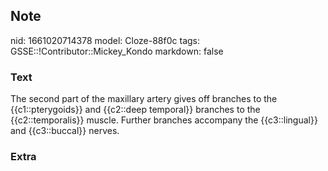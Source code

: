 ## Note
nid: 1661020714378
model: Cloze-88f0c
tags: GSSE::!Contributor::Mickey_Kondo
markdown: false

### Text
The second part of the maxillary artery gives off branches to the {{c1::pterygoids}} and {{c2::deep temporal}} branches to the {{c2::temporalis}} muscle. Further branches accompany the {{c3::lingual}} and {{c3::buccal}} nerves.

### Extra

